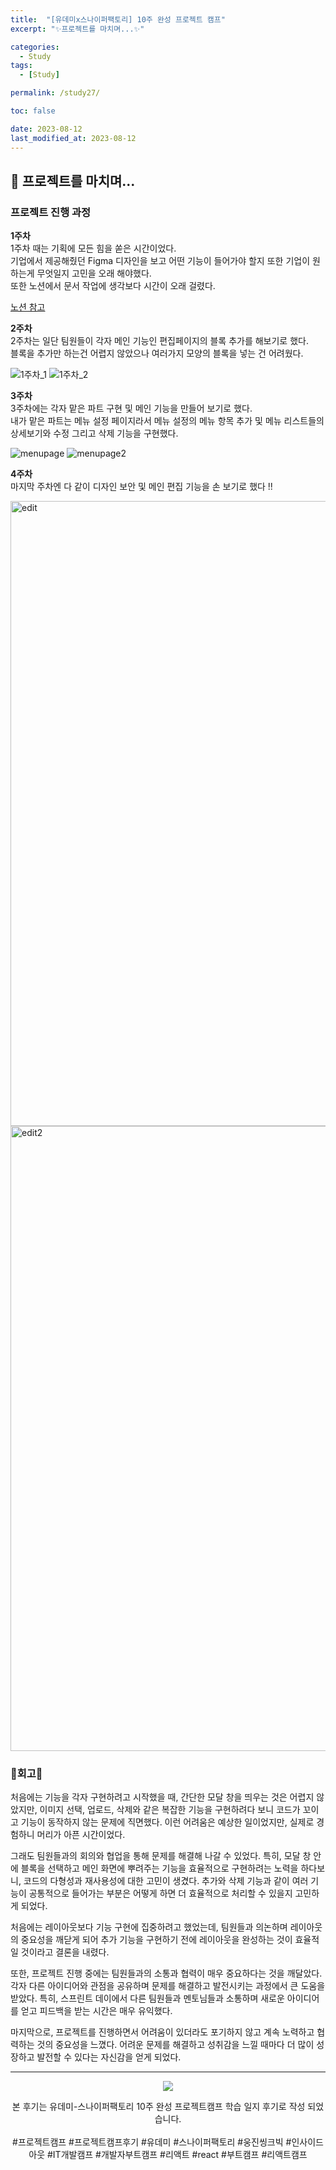 ```yaml
---
title:  "[유데미x스나이퍼팩토리] 10주 완성 프로젝트 캠프"
excerpt: "✨프로젝트를 마치며...✨"

categories:
  - Study
tags:
  - [Study]

permalink: /study27/

toc: false

date: 2023-08-12
last_modified_at: 2023-08-12
---
```

## 🍊 프로젝트를 마치며...

### 프로젝트 진행 과정

**1주차**<br/>
1주차 때는 기획에 모든 힘을 쏟은 시간이었다.\
기업에서 제공해줬던 Figma 디자인을 보고 어떤 기능이 들어가야 할지 또한 기업이 원하는게 무엇일지 고민을 오래 해야했다.\
또한 노션에서 문서 작업에 생각보다 시간이 오래 걸렸다.

[노션 참고](https://sniperfactory1.notion.site/2-10120989da964f00bf66f2c10a076a2f)

**2주차**<br/>
2주차는 일단 팀원들이 각자 메인 기능인 편집페이지의 블록 추가를 해보기로 했다.\
블록을 추가만 하는건 어렵지 않았으나 여러가지 모양의 블록을 넣는 건 어려웠다.


![1주차_1](https://github.com/Ji-Yoon98/Ji-Yoon98.github.io/assets/97427387/c2e68258-eb9f-4c0a-9661-b5c048c7cb60)
![1주차_2](https://github.com/Ji-Yoon98/Ji-Yoon98.github.io/assets/97427387/1a4c6b7b-db17-414e-91ab-977000e92fbb)


**3주차**<br/>
3주차에는 각자 맡은 파트 구현 및 메인 기능을 만들어 보기로 했다.\
내가 맡은 파트는 메뉴 설정 페이지라서 메뉴 설정의 메뉴 항목 추가 및 메뉴 리스트들의 상세보기와 수정 그리고 삭제 기능을 구현했다.

![menupage](https://github.com/Ji-Yoon98/Ji-Yoon98.github.io/assets/97427387/99fe7c72-ca38-41c3-a221-42e86a152d96)
![menupage2](https://github.com/Ji-Yoon98/Ji-Yoon98.github.io/assets/97427387/883d638a-58dc-43f9-b848-eefd2ff22615)


**4주차**<br/>
마지막 주차엔 다 같이 디자인 보안 및 메인 편집 기능을 손 보기로 했다 !!

<img width="1000" alt="edit" src="https://github.com/Ji-Yoon98/Ji-Yoon98.github.io/assets/97427387/436f4ed1-796e-4f66-ba6c-99e1b38478bc">
<img width="1000" alt="edit2" src="https://github.com/Ji-Yoon98/Ji-Yoon98.github.io/assets/97427387/84658318-d46e-4c8e-9a47-c1043a04c70b">


### 🍊회고🍊

처음에는 기능을 각자 구현하려고 시작했을 때, 간단한 모달 창을 띄우는 것은 어렵지 않았지만, 이미지 선택, 업로드, 삭제와 같은 복잡한 기능을 구현하려다 보니 코드가 꼬이고 기능이 동작하지 않는 문제에 직면했다. 이런 어려움은 예상한 일이었지만, 실제로 경험하니 머리가 아픈 시간이었다.

그래도 팀원들과의 회의와 협업을 통해 문제를 해결해 나갈 수 있었다. 특히, 모달 창 안에 블록을 선택하고 메인 화면에 뿌려주는 기능을 효율적으로 구현하려는 노력을 하다보니, 코드의 다형성과 재사용성에 대한 고민이 생겼다. 추가와 삭제 기능과 같이 여러 기능이 공통적으로 들어가는 부분은 어떻게 하면 더 효율적으로 처리할 수 있을지 고민하게 되었다.

처음에는 레이아웃보다 기능 구현에 집중하려고 했었는데, 팀원들과 의논하며 레이아웃의 중요성을 깨닫게 되어 추가 기능을 구현하기 전에 레이아웃을 완성하는 것이 효율적일 것이라고 결론을 내렸다.

또한, 프로젝트 진행 중에는 팀원들과의 소통과 협력이 매우 중요하다는 것을 깨달았다. 각자 다른 아이디어와 관점을 공유하며 문제를 해결하고 발전시키는 과정에서 큰 도움을 받았다. 특히, 스프린트 데이에서 다른 팀원들과 멘토님들과 소통하며 새로운 아이디어를 얻고 피드백을 받는 시간은 매우 유익했다.

마지막으로, 프로젝트를 진행하면서 어려움이 있더라도 포기하지 않고 계속 노력하고 협력하는 것의 중요성을 느꼈다. 어려운 문제를 해결하고 성취감을 느낄 때마다 더 많이 성장하고 발전할 수 있다는 자신감을 얻게 되었다.

<hr>

<div align="center">
<img src="https://github.com/Ji-Yoon98/Ji-Yoon98.github.io/assets/97427387/d922f567-90b3-4246-9ddc-bf0e7de5b49a"><br/>

본 후기는 유데미-스나이퍼팩토리 10주 완성 프로젝트캠프 학습 일지 후기로 작성 되었습니다.<br/><br/>
#프로젝트캠프 #프로젝트캠프후기 #유데미 #스나이퍼팩토리 #웅진씽크빅 #인사이드아웃 #IT개발캠프 #개발자부트캠프 #리액트 #react #부트캠프 #리액트캠프
</div>
